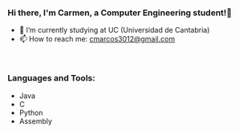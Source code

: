 ### Hi there, I'm Carmen, a Computer Engineering student!👋


- 🌱 I’m currently studying at UC (Universidad de Cantabria)
- 📫 How to reach me: cmarcos3012@gmail.com

<br />

### Languages and Tools:
- Java
- C
- Python
- Assembly
